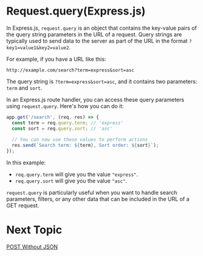 # Request.query(Express.js)

In Express.js, `request.query` is an object that contains the key-value pairs of the query string parameters in the URL of a request. Query strings are typically used to send data to the server as part of the URL in the format `?key1=value1&key2=value2`.

For example, if you have a URL like this:

```
http://example.com/search?term=express&sort=asc
```

The query string is `?term=express&sort=asc`, and it contains two parameters: `term` and `sort`.

In an Express.js route handler, you can access these query parameters using `request.query`. Here's how you can do it:

```javascript
app.get('/search', (req, res) => {
  const term = req.query.term; // 'express'
  const sort = req.query.sort; // 'asc'
  
  // You can now use these values to perform actions
  res.send(`Search term: ${term}, Sort order: ${sort}`);
});
```

In this example:
- `req.query.term` will give you the value `"express"`.
- `req.query.sort` will give you the value `"asc"`.

`request.query` is particularly useful when you want to handle search parameters, filters, or any other data that can be included in the URL of a GET request.

# Next Topic

[POST Without JSON](https://github.com/Aakash-Tamboli/Node-Learning/tree/master/express-framework/Learning-Express/Topic-Wise/6-POST-NO-JSON)
